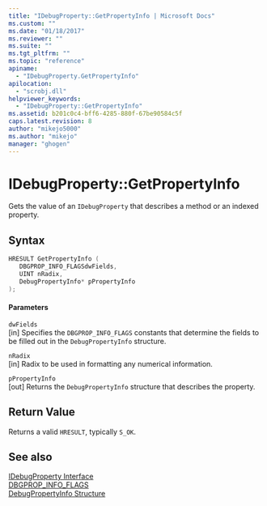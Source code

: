 ```yaml
---
title: "IDebugProperty::GetPropertyInfo | Microsoft Docs"
ms.custom: ""
ms.date: "01/18/2017"
ms.reviewer: ""
ms.suite: ""
ms.tgt_pltfrm: ""
ms.topic: "reference"
apiname: 
  - "IDebugProperty.GetPropertyInfo"
apilocation: 
  - "scrobj.dll"
helpviewer_keywords: 
  - "IDebugProperty::GetPropertyInfo"
ms.assetid: b201c0c4-bff6-4285-880f-67be90584c5f
caps.latest.revision: 8
author: "mikejo5000"
ms.author: "mikejo"
manager: "ghogen"
---
```

# IDebugProperty::GetPropertyInfo
Gets the value of an `IDebugProperty` that describes a method or an indexed property.  
  
## Syntax  
  
```cpp
HRESULT GetPropertyInfo (  
   DBGPROP_INFO_FLAGSdwFields,  
   UINT nRadix,  
   DebugPropertyInfo* pPropertyInfo  
);  
```  
  
#### Parameters  
 `dwFields`  
 [in] Specifies the `DBGPROP_INFO_FLAGS` constants that determine the fields to be filled out in the `DebugPropertyInfo` structure.  
  
 `nRadix`  
 [in] Radix to be used in formatting any numerical information.  
  
 `pPropertyInfo`  
 [out] Returns the `DebugPropertyInfo` structure that describes the property.  
  
## Return Value  
 Returns a valid `HRESULT`, typically `S_OK`.  
  
## See also  
 [IDebugProperty Interface](../../winscript/reference/idebugproperty-interface.md)   
 [DBGPROP_INFO_FLAGS](../../winscript/reference/dbgprop-info-flags.md)   
 [DebugPropertyInfo Structure](../../winscript/reference/debugpropertyinfo-structure.md)